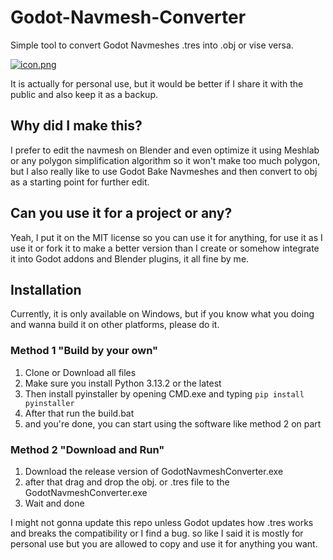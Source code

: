 # Godot-Navmesh-Converter
Simple tool to convert Godot Navmeshes .tres into .obj or vise versa.

[![icon.png](https://i.postimg.cc/WpGZCbhw/icon.png)](https://postimg.cc/LhshZSkJ)

It is actually for personal use, but it would be better if I share it with the public and also keep it as a backup.

## Why did I make this?
I prefer to edit the navmesh on Blender and even optimize it using Meshlab or any polygon simplification algorithm so it won't make too much polygon, but I also really like to use Godot Bake Navmeshes and then convert to obj as a starting point for further edit.

## Can you use it for a project or any?
Yeah, I put it on the MIT license so you can use it for anything, for use it as I use it or fork it to make a better version than I create or somehow integrate it into Godot addons and Blender plugins, it all fine by me.

## Installation

Currently, it is only available on Windows, but if you know what you doing and wanna build it on other platforms, please do it.

### Method 1 "Build by your own"
1. Clone or Download all files
2. Make sure you install Python 3.13.2 or the latest
3. Then install pyinstaller by opening CMD.exe and typing `pip install pyinstaller`
4. After that run the build.bat
5. and you're done, you can start using the software like method 2 on part 

### Method 2 "Download and Run"
1. Download the release version of GodotNavmeshConverter.exe
2. after that drag and drop the obj. or .tres file to the GodotNavmeshConverter.exe
3. Wait and done

I might not gonna update this repo unless Godot updates how .tres works and breaks the compatibility or I find a bug. so like I said it is mostly for personal use but you are allowed to copy and use it for anything you want.
